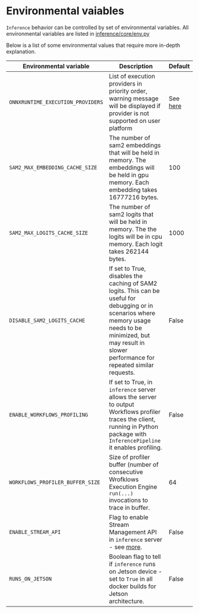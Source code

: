 # Environmental vaiables

`Inference` behavior can be controlled by set of environmental variables. All environmental variables are listed in [inference/core/env.py](https://github.com/roboflow/inference/blob/main/inference/core/env.py)

Below is a list of some environmental values that require more in-depth explanation.

Environmental variable                     | Description                                                                  | Default
------------------------------------------ |--------------------------------------------------------------------------| -----------
`ONNXRUNTIME_EXECUTION_PROVIDERS`            | List of execution providers in priority order, warning message will be displayed if provider is not supported on user platform | See [here](https://github.com/roboflow/inference/blob/main/inference/core/env.py#L262)
`SAM2_MAX_EMBEDDING_CACHE_SIZE`              | The number of sam2 embeddings that will be held in memory. The embeddings will be held in gpu memory. Each embedding takes 16777216 bytes. | 100
`SAM2_MAX_LOGITS_CACHE_SIZE`                 | The number of sam2 logits that will be held in memory. The the logits will be in cpu memory. Each logit takes 262144 bytes. | 1000
`DISABLE_SAM2_LOGITS_CACHE`                  | If set to True, disables the caching of SAM2 logits. This can be useful for debugging or in scenarios where memory usage needs to be minimized, but may result in slower performance for repeated similar requests. | False
`ENABLE_WORKFLOWS_PROFILING`                 | If set to True, in `inference` server allows the server to output Workflows profiler traces the client, running in Python package with `InferencePipeline` it enables profiling. | False
`WORKFLOWS_PROFILER_BUFFER_SIZE`             | Size of profiler buffer (number of consecutive Wrofklows Execution Engine `run(...)` invocations to trace in buffer. | 64
`ENABLE_STREAM_API`                          | Flag to enable Stream Management API in `inference` server - see [more](/workflows/video_processing/overview/). | False
`RUNS_ON_JETSON`                             | Boolean flag to tell if `inference` runs on Jetson device - set to `True` in all docker builds for Jetson architecture. | False
